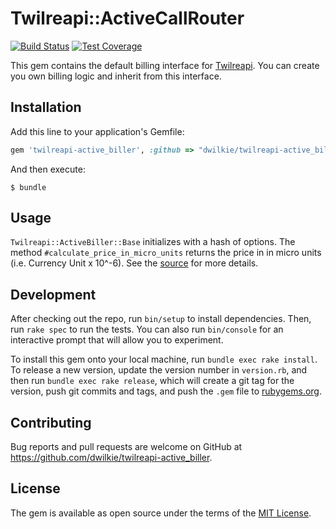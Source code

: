 # Twilreapi::ActiveCallRouter

[![Build Status](https://travis-ci.org/dwilkie/twilreapi-active_biller.svg?branch=master)](https://travis-ci.org/dwilkie/twilreapi-active_biller)
[![Test Coverage](https://codeclimate.com/github/dwilkie/twilreapi-active_biller/badges/coverage.svg)](https://codeclimate.com/github/dwilkie/twilreapi-active_biller/coverage)

This gem contains the default billing interface for [Twilreapi](https://github.com/dwilkie/twilreapi). You can create you own billing logic and inherit from this interface.

## Installation

Add this line to your application's Gemfile:

```ruby
gem 'twilreapi-active_biller', :github => "dwilkie/twilreapi-active_biller"
```

And then execute:

    $ bundle

## Usage

`Twilreapi::ActiveBiller::Base` initializes with a hash of options. The method `#calculate_price_in_micro_units` returns the price in in micro units (i.e. Currency Unit x 10^-6). See the [source](https://github.com/dwilkie/twilreapi-active_biller/blob/master/lib/twilreapi/active_biller/base.rb) for more details.

## Development

After checking out the repo, run `bin/setup` to install dependencies. Then, run `rake spec` to run the tests. You can also run `bin/console` for an interactive prompt that will allow you to experiment.

To install this gem onto your local machine, run `bundle exec rake install`. To release a new version, update the version number in `version.rb`, and then run `bundle exec rake release`, which will create a git tag for the version, push git commits and tags, and push the `.gem` file to [rubygems.org](https://rubygems.org).

## Contributing

Bug reports and pull requests are welcome on GitHub at https://github.com/dwilkie/twilreapi-active_biller.

## License

The gem is available as open source under the terms of the [MIT License](http://opensource.org/licenses/MIT).
